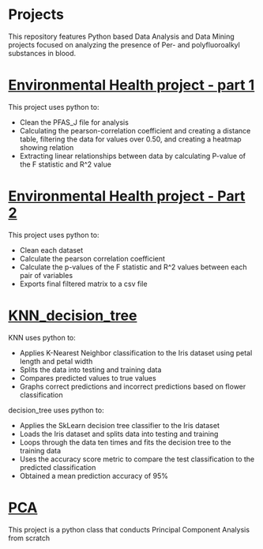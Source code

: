 # Projects
<p>This repository features Python based Data Analysis and Data Mining projects focused on analyzing the presence of Per- and polyfluoroalkyl substances in blood.</p>

# <a href = 'https://github.com/KennethECochran/projects/tree/main/Environmental%20Health%20project%20-%20part%201'>Environmental Health project - part 1</a>
<p>This project uses python to:</p>
<ul>
  <li>Clean the PFAS_J file for analysis</li>
  <li>Calculating the pearson-correlation coefficient and creating a distance table, filtering the data for values over 0.50, and  creating a heatmap showing relation</li>
  <li>Extracting linear relationships between data by calculating P-value of the F statistic and R^2 value</li>
</ul>

# <a href = 'https://github.com/KennethECochran/projects/tree/main/Environmental%20Health%20Project%20-%20Part%202'>Environmental Health project - Part 2</a>
<p>This project uses python to:</p>
<ul>
  <li>Clean each dataset</li>
  <li>Calculate the pearson correlation coefficient</li>
  <li>Calculate the p-values of the F statistic and R^2 values between each pair of variables</li>
  <li>Exports final filtered matrix to a csv file</li>
</ul>

# <a href = 'https://github.com/KennethECochran/projects/tree/main/KNN_decision_tree'>KNN_decision_tree</a>
<p>KNN uses python to:</p>
<ul>
  <li>Applies K-Nearest Neighbor classification to the Iris dataset using petal length and petal width</li>
  <li>Splits the data into testing and training data</li>
  <li>Compares predicted values to true values</li>
  <li>Graphs correct predictions and incorrect predictions based on flower classification</li>
</ul>
<p>decision_tree uses python to:</p>
<ul>
  <li>Applies the SkLearn decision tree classifier to the Iris dataset</li>
  <li>Loads the Iris dataset and splits data into testing and training</li>
  <li>Loops through the data ten times and fits the decision tree to the training data</li>
  <li>Uses the accuracy score metric to compare the test classification to the predicted classification</li>
  <li>Obtained a mean prediction accuracy of 95%</li>
</ul>

# <a href = 'https://github.com/KennethECochran/projects/tree/main/PCA'>PCA</a>
<p>This project is a python class that conducts Principal Component Analysis from scratch</p>
